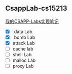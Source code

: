 ## CsappLab-cs15213

[我的CSAPP-Labs实现笔记](https://pkunicor.github.io/2023/03/15/10-59-10/)

- [x]  data Lab 
- [x]  bomb Lab 
- [x]  attack Lab
- [ ]  cache lab
- [ ]  shell Lab
- [ ]  malloc Lab
- [ ] proxy Lab
